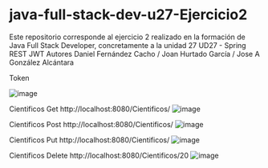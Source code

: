 # java-full-stack-dev-u27-Ejercicio2
Este repositorio corresponde al ejercicio 2 realizado en la formación de Java Full Stack Developer, concretamente a la unidad 27 UD27 - Spring REST JWT Autores Daniel Fernández Cacho / Joan Hurtado García / Jose A González Alcántara

Token

![image](https://user-images.githubusercontent.com/65864090/170473330-1b0a1aa3-4b61-4a41-8d56-8db215792158.png)

Cientificos Get
http://localhost:8080/Cientificos/
![image](https://user-images.githubusercontent.com/65864090/170473395-b61cd3f2-a4a0-4ebe-9fbe-263b36fa4ce8.png)

Cientificos Post
http://localhost:8080/Cientificos/
![image](https://user-images.githubusercontent.com/65864090/170473639-4f2cd59f-944b-40d7-8ecf-dfba9fae97e3.png)

Cientificos Put
http://localhost:8080/Cientificos/
![image](https://user-images.githubusercontent.com/65864090/170473769-94f86ce4-7701-4cd6-ae31-4dd98ac5cd20.png)

Cientificos Delete
http://localhost:8080/Cientificos/20
![image](https://user-images.githubusercontent.com/65864090/170473857-ab2e4731-a701-494f-a644-edc6ffd73aa2.png)

